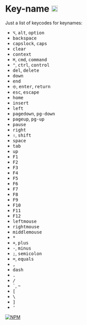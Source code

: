 # Key-name <a href="http://unlicense.org/UNLICENSE"><img src="http://upload.wikimedia.org/wikipedia/commons/6/62/PD-icon.svg" width="20"/></a>

Just a list of keycodes for keynames:

* <kbd>⌥</kbd>, <kbd>alt</kbd>, <kbd>option</kbd>
* <kbd>backspace</kbd>
* <kbd>capslock</kbd>, <kbd>caps</kbd>
* <kbd>clear</kbd>
* <kbd>context</kbd>
* <kbd>⌘</kbd>, <kbd>cmd</kbd>, <kbd>command</kbd>
* <kbd>⌃</kbd>, <kbd>ctrl</kbd>, <kbd>control</kbd>
* <kbd>del</kbd>, <kbd>delete</kbd>
* <kbd>down</kbd>
* <kbd>end</kbd>
* <kbd>⎆</kbd>, <kbd>enter</kbd>, <kbd>return</kbd>
* <kbd>esc</kbd>, <kbd>escape</kbd>
* <kbd>home</kbd>
* <kbd>insert</kbd>
* <kbd>left</kbd>
* <kbd>pagedown</kbd>, <kbd>pg-down</kbd>
* <kbd>pageup</kbd>, <kbd>pg-up</kbd>
* <kbd>pause</kbd>
* <kbd>right</kbd>
* <kbd>⇧</kbd>, <kbd>shift</kbd>
* <kbd>space</kbd>
* <kbd>tab</kbd>
* <kbd>up</kbd>
* <kbd>F1</kbd>
* <kbd>F2</kbd>
* <kbd>F3</kbd>
* <kbd>F4</kbd>
* <kbd>F5</kbd>
* <kbd>F6</kbd>
* <kbd>F7</kbd>
* <kbd>F8</kbd>
* <kbd>F9</kbd>
* <kbd>F10</kbd>
* <kbd>F11</kbd>
* <kbd>F12</kbd>
* <kbd>leftmouse</kbd>
* <kbd>rightmouse</kbd>
* <kbd>middlemouse</kbd>
* <kbd>*</kbd>
* <kbd>+</kbd>, <kbd>plus</kbd>
* <kbd>-</kbd>, <kbd>minus</kbd>
* <kbd>;</kbd>, <kbd>semicolon</kbd>
* <kbd>=</kbd>, <kbd>equals</kbd>
* <kbd>,</kbd>
* <kbd>dash</kbd>
* <kbd>.</kbd>
* <kbd>/</kbd>
* <kbd>`</kbd>, <kbd>~</kbd>
* <kbd>[</kbd>
* <kbd>\\</kbd>
* <kbd>]</kbd>
* <kbd>'</kbd>

[![NPM](https://nodei.co/npm/key-name.png?downloads=true&downloadRank=true&stars=true)](https://nodei.co/npm/key-name/)